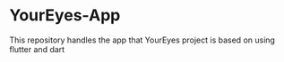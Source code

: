 # YourEyes-App
This repository handles the app that YourEyes project is based on using flutter and dart
